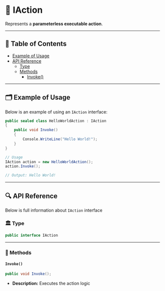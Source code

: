 # 🧩 IAction

Represents a <b>parameterless executable action</b>.

---

## 📑 Table of Contents

- [Example of Usage](#-example-of-usage)
- [API Reference](#-api-reference)
  - [Type](#-type)
  - [Methods](#-methods)
    - [Invoke()](#invoke)

---

## 🗂 Example of Usage

Below is an example of using an `IAction` interface:

```csharp
public sealed class HelloWorldAction : IAction
{
    public void Invoke() 
    {
        Console.WriteLine("Hello World!");  
    } 
}
```

```csharp
// Usage
IAction action = new HelloWorldAction();
action.Invoke(); 

// Output: Hello World!
```

---

## 🔍 API Reference

Below is full information about `IAction` interface

### 🏛️ Type

```csharp
public interface IAction
```

---

### 🏹 Methods

#### `Invoke()`

```csharp
public void Invoke();
```

- **Description:** Executes the action logic